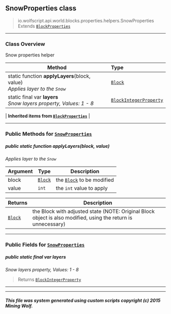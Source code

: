 ## SnowProperties __class__

>io.wolfscript.api.world.blocks.properties.helpers.SnowProperties
>Extends [`BlockProperties`](BlockProperties.md)

---

### Class Overview

Snow properties helper

Method | Type   
--- | :--- 
static function __applyLayers__(block, value) <br> _Applies layer to the `Snow`_ | [`Block`](../../Block.md)
static final var __layers__ <br> _Snow layers property, Values: 1 - 8_ | [`BlockIntegerProperty`](../BlockIntegerProperty.md)
 |
__Inherited items from [`BlockProperties`](BlockProperties.md)__ |





---


### Public Methods for [`SnowProperties`](SnowProperties.md)

##### <a id='applylayers'></a>public static function __applyLayers__(block, value)

_Applies layer to the `Snow`_

Argument | Type | Description  
--- | --- | --- 
block | [`Block`](../../Block.md) | the [`Block`](../../Block.md) to be modified
value | `int` | the `int` value to apply

Returns | Description
--- | --- 
[`Block`](../../Block.md) | the Block with adjusted state (NOTE: Original Block object is also modified, using the return is unnecessary)


---

### Public Fields for [`SnowProperties`](SnowProperties.md)

##### <a id='layers'></a>public static final var __layers__

_Snow layers property, Values: 1 - 8_

>Returns
>  [`BlockIntegerProperty`](../BlockIntegerProperty.md)

---


---


##### This file was system generated using custom scripts copyright (c) 2015 Mining Wolf.
	

